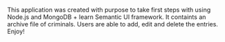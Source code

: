 This application was created with purpose to take first steps with using Node.js and MongoDB + learn Semantic UI framework. It containts an archive file of criminals. Users are able to add, edit and delete the entries. Enjoy!
